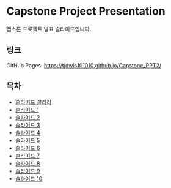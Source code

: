 # Capstone Project Presentation

캡스톤 프로젝트 발표 슬라이드입니다.

## 링크

GitHub Pages: https://tjdwls101010.github.io/Capstone_PPT2/

## 목차

- [슬라이드 갤러리](gallery.html)
- [슬라이드 1](Slide_1.html)
- [슬라이드 2](Slide_2.html)
- [슬라이드 3](Slide_3.html)
- [슬라이드 4](Slide_4.html)
- [슬라이드 5](Slide_5.html)
- [슬라이드 6](Slide_6.html)
- [슬라이드 7](Slide_7.html)
- [슬라이드 8](Slide_8.html)
- [슬라이드 9](Slide_9.html)
- [슬라이드 10](Slide_10.html) 